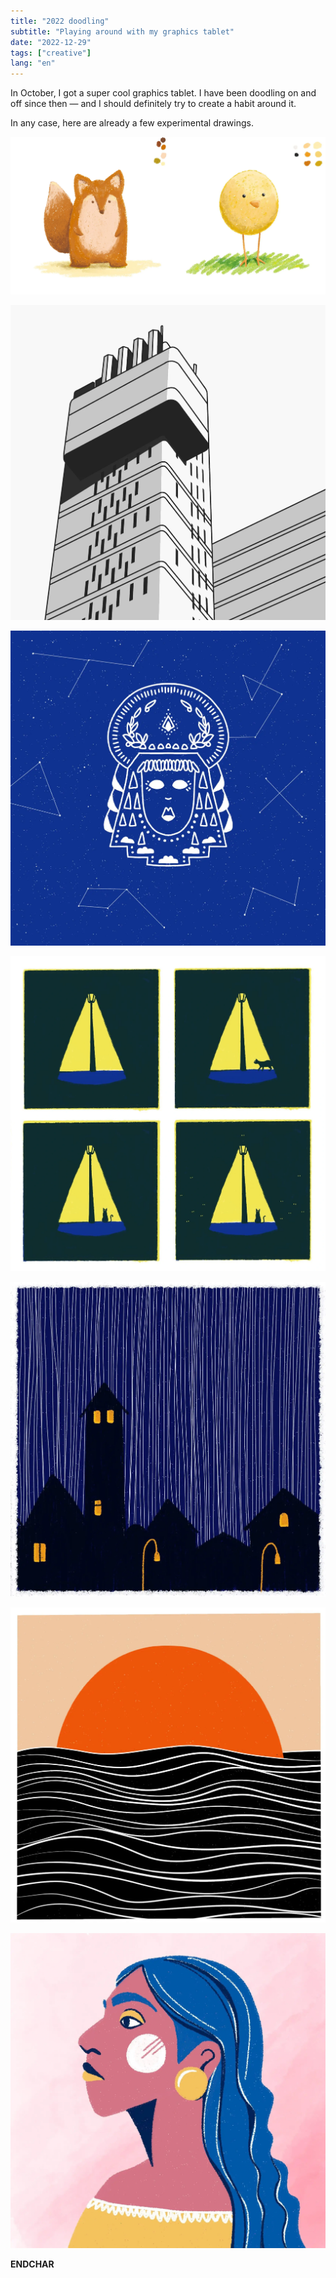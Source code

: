 ```yaml
---
title: "2022 doodling"
subtitle: "Playing around with my graphics tablet"
date: "2022-12-29"
tags: ["creative"]
lang: "en"
---
```


In October, I got a super cool graphics tablet. I have been doodling on and off since then — and I should definitely try to create a habit around it.

In any case, here are already a few experimental drawings.

![Doodles of fox and a chick](/public/img/20221229-animal-doodles.webp)

![Minimalist drawing of a brutalist building in black and white](/public/img/20221229-brutalist.webp)

![Drawing of a starry night sky, full of constellations, the face of a night goddess appears in the middle](/public/img/20221229-constellations.webp)

![4-panel comic strip of a street floor lamp, a single cat walks under the light, the last panel shows many cat eyes shining in the dark](/public/img/20221229-kitty-cat.webp)

![Drawing of a village on a rainy night](/public/img/20221229-rainy-night.webp)

![3-color minimalist drawing of a red sun setting into the sea](/public/img/20221229-sunset.webp)

![Minimalist side portrait of a woman](/public/img/20221229-woman.webp)

**ENDCHAR**
